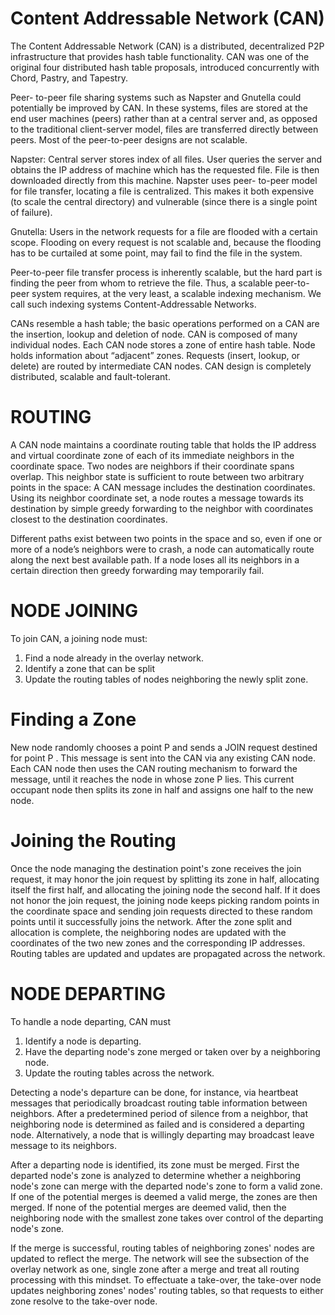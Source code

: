 # Content Addressable Network (CAN)

The Content Addressable Network (CAN) is a distributed, decentralized P2P infrastructure that provides hash table functionality. 
CAN was one of the original four distributed hash table proposals, introduced concurrently with Chord, Pastry, and Tapestry.

Peer- to-peer file sharing systems such as Napster and Gnutella could potentially be improved by CAN. 
In these systems, files are stored at the end user machines (peers) rather than at a central server and, 
as opposed to the traditional client-server model, files are transferred directly between peers. 
Most of the peer-to-peer designs are not scalable.

Napster: Central server stores index of all files. User queries the server and obtains the IP address of machine 
which has the requested file. File is then downloaded directly from this machine. Napster uses peer- to-peer model for 
file transfer, locating a file is centralized. This makes it both expensive (to scale the central directory) and 
vulnerable (since there is a single point of failure).

Gnutella: Users in the network requests for a file are flooded with a certain scope. Flooding on every request is not 
scalable and, because the flooding has to be curtailed at some point, may fail to find the file in the system.

Peer-to-peer file transfer process is inherently scalable, but the hard part is finding the peer from whom to retrieve the file.
Thus, a scalable peer-to-peer system requires, at the very least, a scalable indexing mechanism. 
We call such indexing systems Content-Addressable Networks.

CANs resemble a hash table; the basic operations performed on a CAN are the insertion, lookup and deletion of node. 
CAN is composed of many individual nodes. Each CAN node stores a zone of entire hash table. 
Node holds information about “adjacent” zones. Requests (insert, lookup, or delete) are routed by intermediate CAN nodes. 
CAN design is completely distributed, scalable and fault-tolerant.
 
# ROUTING
A CAN node maintains a coordinate routing table that holds the IP address and virtual coordinate zone of each of its 
immediate neighbors in the coordinate space. Two nodes are neighbors if their coordinate spans overlap. 
This neighbor state is sufficient to route between two arbitrary points in the space: A CAN message includes the destination
coordinates. Using its neighbor coordinate set, a node routes a message towards its destination by simple greedy forwarding 
to the neighbor with coordinates closest to the destination coordinates.

Different paths exist between two points in the space and so, even if one or more of a node’s neighbors were to crash,
a node can automatically route along the next best available path.
If a node loses all its neighbors in a certain direction then greedy forwarding may temporarily fail.


# NODE JOINING
To join CAN, a joining node must:
1. Find a node already in the overlay network.
2. Identify a zone that can be split
3. Update the routing tables of nodes neighboring the newly split zone.


# Finding a Zone
New node randomly chooses a point P and sends a JOIN request destined for point P . 
This message is sent into the CAN via any existing CAN node. Each CAN node then uses the CAN routing mechanism 
to forward the message, until it reaches the node in whose zone P lies. This current occupant node then splits its 
zone in half and assigns one half to the new node.

# Joining the Routing
Once the node managing the destination point's zone receives the join request, it may honor the join request by 
splitting its zone in half, allocating itself the first half, and allocating the joining node the second half. 
If it does not honor the join request, the joining node keeps picking random points in the coordinate space and 
sending join requests directed to these random points until it successfully joins the network. 
After the zone split and allocation is complete, the neighboring nodes are updated with the coordinates of the 
two new zones and the corresponding IP addresses. Routing tables are updated and updates are propagated across the network.



# NODE DEPARTING
To handle a node departing, CAN must
1. Identify a node is departing.
2. Have the departing node's zone merged or taken over by a neighboring node.
3. Update the routing tables across the network.

Detecting a node's departure can be done, for instance, via heartbeat messages that periodically broadcast routing table
information between neighbors. After a predetermined period of silence from a neighbor, that neighboring node is determined
as failed and is considered a departing node. Alternatively, a node that is willingly departing may broadcast leave message
to its neighbors.

After a departing node is identified, its zone must be merged. First the departed node's zone is analyzed to determine
whether a neighboring node's zone can merge with the departed node's zone to form a valid zone. If one of the potential 
merges is deemed a valid merge, the zones are then merged. If none of the potential merges are deemed valid, then the
neighboring node with the smallest zone takes over control of the departing node's zone.

If the merge is successful, routing tables of neighboring zones' nodes are updated to reflect the merge. 
The network will see the subsection of the overlay network as one, single zone after a merge and treat all routing
processing with this mindset. To effectuate a take-over, the take-over node updates neighboring zones' nodes' routing tables,
so that requests to either zone resolve to the take-over node.



